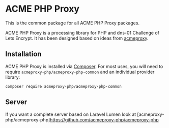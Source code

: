 # ACME PHP Proxy

This is the common package for all ACME PHP Proxy packages.

ACME PHP Proxy is a processing library for PHP and dns-01 Challenge of Lets Encrypt. It has been designed based on
ideas from [acmeproxy](https://github.com/mdbraber/acmeproxy).


## Installation

ACME PHP Proxy is installed via [Composer](https://getcomposer.org/).
For most uses, you will need to require `acmeproxy-php/acmeproxy-php-common` and an individual provider library:

```
composer require acmeproxy-php/acmeproxy-php-common
```

## Server

If you want a complete server based on Laravel Lumen look at [acmeproxy-php/acmeproxy-php]https://github.com/acmeproxy-php/acmeproxy-php
